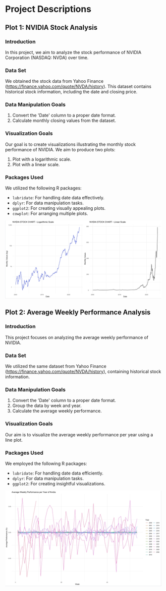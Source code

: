 # Project Descriptions

## Plot 1: NVIDIA Stock Analysis

### Introduction
In this project, we aim to analyze the stock performance of NVIDIA Corporation (NASDAQ: NVDA) over time.

### Data Set
We obtained the stock data from Yahoo Finance (https://finance.yahoo.com/quote/NVDA/history). This dataset contains historical stock information, including the date and closing price.

### Data Manipulation Goals
1. Convert the 'Date' column to a proper date format.
2. Calculate monthly closing values from the dataset.

### Visualization Goals
Our goal is to create visualizations illustrating the monthly stock performance of NVIDIA. We aim to produce two plots:
1. Plot with a logarithmic scale.
2. Plot with a linear scale.

### Packages Used
We utilized the following R packages:
- `lubridate`: For handling date data effectively.
- `dplyr`: For data manipulation tasks.
- `ggplot2`: For creating visually appealing plots.
- `cowplot`: For arranging multiple plots.

![NVIDIA STOCK Analysis](NVDAStockChart.jpg)

## Plot 2: Average Weekly Performance Analysis

### Introduction
This project focuses on analyzing the average weekly performance of NVIDIA.

### Data Set
We utilized the same dataset from Yahoo Finance (https://finance.yahoo.com/quote/NVDA/history), containing historical stock information.

### Data Manipulation Goals
1. Convert the 'Date' column to a proper date format.
2. Group the data by week and year.
3. Calculate the average weekly performance.

### Visualization Goals
Our aim is to visualize the average weekly performance per year using a line plot.

### Packages Used
We employed the following R packages:
- `lubridate`: For handling date data efficiently.
- `dplyr`: For data manipulation tasks.
- `ggplot2`: For creating insightful visualizations.

![Average Weekly Performance Analysis of NVIDIA](WeeklyPerformanceNVDA.jpg)